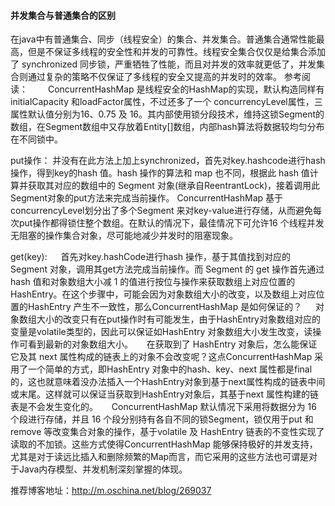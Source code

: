 #### 并发集合与普通集合的区别

在java中有普通集合、同步（线程安全）的集合、并发集合。普通集合通常性能最高，但是不保证多线程的安全性和并发的可靠性。线程安全集合仅仅是给集合添加了 synchronized 同步锁，严重牺牲了性能，而且对并发的效率就更低了，并发集合则通过复杂的策略不仅保证了多线程的安全又提高的并发时的效率。
参考阅读：
  ConcurrentHashMap 是线程安全的HashMap的实现，默认构造同样有initialCapacity 和loadFactor属性，不过还多了一个 concurrencyLevel属性，三属性默认值分别为16、0.75 及 16。其内部使用锁分段技术，维持这锁Segment的数组，在Segment数组中又存放着Entity[]数组，内部hash算法将数据较均匀分布在不同锁中。

put操作：
    并没有在此方法上加上synchronized，首先对key.hashcode进行hash 操作，得到key的hash 值。hash 操作的算法和 map 也不同，根据此 hash 值计算并获取其对应的数组中的 Segment 对象(继承自ReentrantLock)，接着调用此Segment对象的put方法来完成当前操作。
    ConcurrentHashMap 基于concurrencyLevel划分出了多个Segment 来对key-value进行存储，从而避免每次put操作都得锁住整个数组。在默认的情况下，最佳情况下可允许16 个线程并发无阻塞的操作集合对象，尽可能地减少并发时的阻塞现象。

get(key):
     首先对key.hashCode进行hash 操作，基于其值找到对应的Segment 对象，调用其get方法完成当前操作。而 Segment 的 get 操作首先通过 hash 值和对象数组大小减 1 的值进行按位与操作来获取数组上对应位置的HashEntry。在这个步骤中，可能会因为对象数组大小的改变，以及数组上对应位置的HashEntry 产生不一致性，那么ConcurrentHashMap 是如何保证的？
     对象数组大小的改变只有在put操作时有可能发生，由于HashEntry对象数组对应的变量是volatile类型的，因此可以保证如HashEntry 对象数组大小发生改变，读操作可看到最新的对象数组大小。
     在获取到了 HashEntry 对象后，怎么能保证它及其 next 属性构成的链表上的对象不会改变呢？这点ConcurrentHashMap 采用了一个简单的方式，即HashEntry 对象中的hash、key、next 属性都是final 的，这也就意味着没办法插入一个HashEntry对象到基于next属性构成的链表中间或末尾。这样就可以保证当获取到HashEntry对象后，其基于next 属性构建的链表是不会发生变化的。
     ConcurrentHashMap 默认情况下采用将数据分为 16 个段进行存储，并且 16 个段分别持有各自不同的锁Segment，锁仅用于put 和 remove 等改变集合对象的操作，基于volatile 及 HashEntry 链表的不变性实现了读取的不加锁。这些方式使得ConcurrentHashMap 能够保持极好的并发支持，尤其是对于读远比插入和删除频繁的Map而言，而它采用的这些方法也可谓是对于Java内存模型、并发机制深刻掌握的体现。

推荐博客地址：http://m.oschina.net/blog/269037